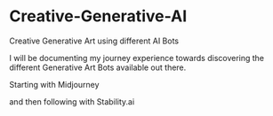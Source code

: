 # Creative-Generative-AI
Creative Generative Art using different AI Bots

I will be documenting my journey experience towards discovering the different Generative Art Bots available out there.

Starting with Midjourney

and then following with Stability.ai

